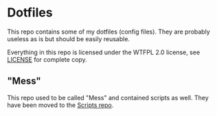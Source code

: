# Dotfiles

This repo contains some of my dotfiles (config files). They are probably useless as is but should be easily reusable.

Everything in this repo is licensed under the WTFPL 2.0 license, see [LICENSE](https://github.com/Sudiukil/Dotfiles/blob/master/LICENSE) for complete copy.

## "Mess"

This repo used to be called "Mess" and contained scripts as well. They have been moved to the [Scripts repo](https://github.com/Sudiukil/Scripts).

